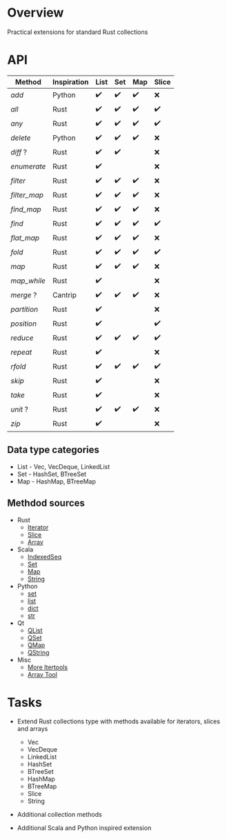 # Overview

Practical extensions for standard Rust collections


# API

| Method       | Inspiration | List               | Set                | Map                | Slice              |
|--------------|-------------|--------------------|--------------------|--------------------|--------------------|
| *add*        | Python      | :heavy_check_mark: | :heavy_check_mark: | :heavy_check_mark: | :x:                |
| *all*        | Rust        | :heavy_check_mark: | :heavy_check_mark: | :heavy_check_mark: | :heavy_check_mark: |
| *any*        | Rust        | :heavy_check_mark: | :heavy_check_mark: | :heavy_check_mark: | :heavy_check_mark: |
| *delete*     | Python      | :heavy_check_mark: | :heavy_check_mark: | :heavy_check_mark: | :x:                |
| *diff* ?     | Rust        | :heavy_check_mark: | :heavy_check_mark: |                    | :x:                |
| *enumerate*  | Rust        | :heavy_check_mark: |                    |                    | :x:                |
| *filter*     | Rust        | :heavy_check_mark: | :heavy_check_mark: | :heavy_check_mark: | :x:                |
| *filter_map* | Rust        | :heavy_check_mark: | :heavy_check_mark: | :heavy_check_mark: | :x:                |
| *find_map*   | Rust        | :heavy_check_mark: | :heavy_check_mark: | :heavy_check_mark: | :x:                |
| *find*       | Rust        | :heavy_check_mark: | :heavy_check_mark: | :heavy_check_mark: | :heavy_check_mark: |
| *flat_map*   | Rust        | :heavy_check_mark: | :heavy_check_mark: | :heavy_check_mark: | :x:                |
| *fold*       | Rust        | :heavy_check_mark: | :heavy_check_mark: | :heavy_check_mark: | :heavy_check_mark: |
| *map*        | Rust        | :heavy_check_mark: | :heavy_check_mark: | :heavy_check_mark: | :x:                |
| *map_while*  | Rust        | :heavy_check_mark: |                    |                    | :x:                |
| *merge* ?    | Cantrip     | :heavy_check_mark: | :heavy_check_mark: | :heavy_check_mark: | :x:                |
| *partition*  | Rust        | :heavy_check_mark: |                    |                    | :x:                |
| *position*   | Rust        | :heavy_check_mark: |                    |                    | :heavy_check_mark: |
| *reduce*     | Rust        | :heavy_check_mark: | :heavy_check_mark: | :heavy_check_mark: | :heavy_check_mark: |
| *repeat*     | Rust        | :heavy_check_mark: |                    |                    | :x:                |
| *rfold*      | Rust        | :heavy_check_mark: | :heavy_check_mark: | :heavy_check_mark: | :heavy_check_mark: |
| *skip*       | Rust        | :heavy_check_mark: |                    |                    | :x:                |
| *take*       | Rust        | :heavy_check_mark: |                    |                    | :x:                |
| *unit* ?     | Rust        | :heavy_check_mark: | :heavy_check_mark: | :heavy_check_mark: | :x:                |
| *zip*        | Rust        | :heavy_check_mark: |                    |                    | :x:                |

## Data type categories

- List - Vec, VecDeque, LinkedList
- Set - HashSet, BTreeSet
- Map - HashMap, BTreeMap

## Methdod sources

- Rust
  - [Iterator](https://doc.rust-lang.org/std/iter/trait.Iterator.html)
  - [Slice](https://doc.rust-lang.org/std/primitive.slice.html)
  - [Array](https://doc.rust-lang.org/std/primitive.array.html)
- Scala
  - [IndexedSeq](https://www.scala-lang.org/api/3.3.1/scala/collection/immutable/IndexedSeq.html)
  - [Set](https://www.scala-lang.org/api/3.3.1/scala/collection/immutable/Set.html)
  - [Map](https://www.scala-lang.org/api/3.3.1/scala/collection/immutable/Map.html)
  - [String](https://www.scala-lang.org/api/3.3.1/scala/collection/StringOps.html)
- Python
  - [set](https://python-reference.readthedocs.io/en/latest/docs/sets/index.html)
  - [list](https://python-reference.readthedocs.io/en/latest/docs/list/index.html)
  - [dict](https://python-reference.readthedocs.io/en/latest/docs/dict/index.html)
  - [str](https://python-reference.readthedocs.io/en/latest/docs/str/index.html)
- Qt
  - [QList](https://doc.qt.io/qt-6/qlist.html)
  - [QSet](https://doc.qt.io/qt-6/qset.html)
  - [QMap](https://doc.qt.io/qt-6/qmap.html)
  - [QString](https://doc.qt.io/qt-6/qstring.htm)
- Misc
  - [More Itertools](https://more-itertools.readthedocs.io/en/stable/api.html)
  - [Array Tool](https://github.com/danielpclark/array_tool/tree/master)

# Tasks

- Extend Rust collections type with methods available for iterators, slices and arrays
  - Vec
  - VecDeque
  - LinkedList
  - HashSet
  - BTreeSet
  - HashMap
  - BTreeMap
  - Slice
  - String


- Additional collection methods


- Additional Scala and Python inspired extension
